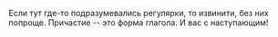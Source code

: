 Если тут где-то подразумевались регулярки, то извинити, без них попроще.
Причастие -- это форма глагола.
И вас с наступающим!
